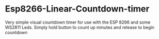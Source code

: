 # Esp8266-Linear-Countdown-timer
Very simple visual countdown timer for use with the ESP 8266 and some WS2811 Leds. Simply hold button to count up minutes and release to begin countdown
